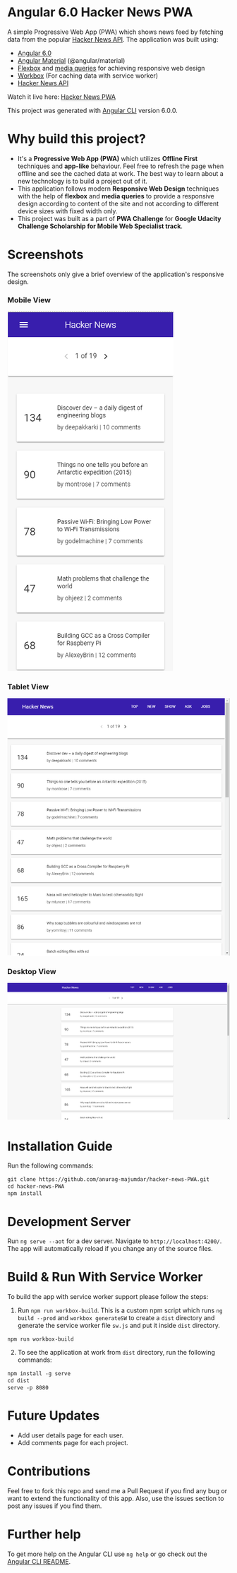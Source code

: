 # Angular 6.0 Hacker News PWA

A simple Progressive Web App (PWA) which shows news feed by fetching data from the popular [Hacker News API](https://github.com/HackerNews/API). The application was built using:

* [Angular 6.0](https://angular.io/)
* [Angular Material](https://material.angular.io/) (@angular/material)
* [Flexbox](https://css-tricks.com/snippets/css/a-guide-to-flexbox/) and [media queries](https://css-tricks.com/snippets/css/media-queries-for-standard-devices/) for achieving responsive web design
* [Workbox](https://developers.google.com/web/tools/workbox/) (For caching data with service worker)
* [Hacker News API](https://github.com/HackerNews/API)

Watch it live here: [Hacker News PWA](https://ng6-hacker-news-pwa.firebaseapp.com)

This project was generated with [Angular CLI](https://github.com/angular/angular-cli) version 6.0.0.

# Why build this project?

* It's a **Progressive Web App (PWA)** which utilizes **Offline First** techniques and **app-like** behaviour. Feel free to refresh the page when offline and see the cached data at work. The best way to learn about a new technology is to build a project out of it.
* This application follows modern **Responsive Web Design** techniques with the help of **flexbox** and **media queries** to provide a responsive design according to content of the site and not according to different device sizes with fixed width only.
* This project was built as a part of **PWA Challenge** for **Google Udacity Challenge Scholarship for Mobile Web Specialist track**.

# Screenshots

The screenshots only give a brief overview of the application's responsive design.

### Mobile View
![Mobile View](screenshots/mobile-view.png)

### Tablet View
![Tablet View](screenshots/tablet-view.png)

### Desktop View
![Desktop View](screenshots/desktop-view.png)

# Installation Guide

Run the following commands:

```
git clone https://github.com/anurag-majumdar/hacker-news-PWA.git
cd hacker-news-PWA
npm install
```

# Development Server

Run `ng serve --aot` for a dev server. Navigate to `http://localhost:4200/`. The app will automatically reload if you change any of the source files.

# Build & Run With Service Worker

To build the app with service worker support please follow the steps:
1. Run `npm run workbox-build`. This is a custom npm script which runs `ng build --prod` and `workbox generateSW` to create a `dist` directory and generate the service worker file `sw.js` and put it inside `dist` directory.

```
npm run workbox-build
```

2. To see the application at work from `dist` directory, run the following commands:

```
npm install -g serve
cd dist
serve -p 8080
```

# Future Updates

* Add user details page for each user.
* Add comments page for each project.

# Contributions
Feel free to fork this repo and send me a Pull Request if you find any bug or want to extend the functionality of this app. Also, use the issues section to post any issues if you find them.

# Further help

To get more help on the Angular CLI use `ng help` or go check out the [Angular CLI README](https://github.com/angular/angular-cli/blob/master/README.md).
